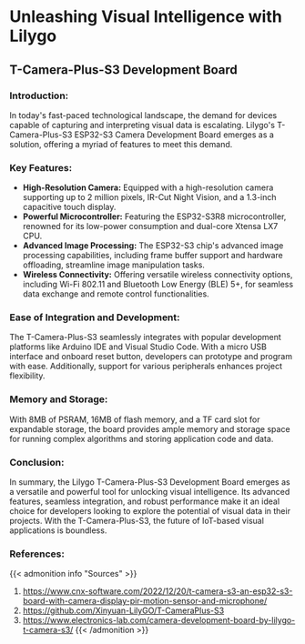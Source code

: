 # Unleashing Visual Intelligence with Lilygo



## **T-Camera-Plus-S3 Development Board**

### **Introduction:**
In today's fast-paced technological landscape, the demand for devices capable of capturing and interpreting visual data is escalating. Lilygo's T-Camera-Plus-S3 ESP32-S3 Camera Development Board emerges as a solution, offering a myriad of features to meet this demand.

### **Key Features:**
- **High-Resolution Camera:** Equipped with a high-resolution camera supporting up to 2 million pixels, IR-Cut Night Vision, and a 1.3-inch capacitive touch display.
- **Powerful Microcontroller:** Featuring the ESP32-S3R8 microcontroller, renowned for its low-power consumption and dual-core Xtensa LX7 CPU.
- **Advanced Image Processing:** The ESP32-S3 chip's advanced image processing capabilities, including frame buffer support and hardware offloading, streamline image manipulation tasks.
- **Wireless Connectivity:** Offering versatile wireless connectivity options, including Wi-Fi 802.11 and Bluetooth Low Energy (BLE) 5+, for seamless data exchange and remote control functionalities.

### **Ease of Integration and Development:**
The T-Camera-Plus-S3 seamlessly integrates with popular development platforms like Arduino IDE and Visual Studio Code. With a micro USB interface and onboard reset button, developers can prototype and program with ease. Additionally, support for various peripherals enhances project flexibility.

### **Memory and Storage:** 
With 8MB of PSRAM, 16MB of flash memory, and a TF card slot for expandable storage, the board provides ample memory and storage space for running complex algorithms and storing application code and data.

### **Conclusion:**
In summary, the Lilygo T-Camera-Plus-S3 Development Board emerges as a versatile and powerful tool for unlocking visual intelligence. Its advanced features, seamless integration, and robust performance make it an ideal choice for developers looking to explore the potential of visual data in their projects. With the T-Camera-Plus-S3, the future of IoT-based visual applications is boundless.

### **References:**
{{< admonition info "Sources" >}}
1. https://www.cnx-software.com/2022/12/20/t-camera-s3-an-esp32-s3-board-with-camera-display-pir-motion-sensor-and-microphone/
2. https://github.com/Xinyuan-LilyGO/T-CameraPlus-S3
3. https://www.electronics-lab.com/camera-development-board-by-lilygo-t-camera-s3/
{{< /admonition >}}
